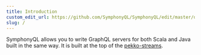 ```yaml
---
title: Introduction
custom_edit_url: https://github.com/SymphonyQL/SymphonyQL/edit/master/docs/intro.md
slug: /
---
```


SymphonyQL allows you to write GraphQL servers for both Scala and Java built in the same way. It is built at the top of the [pekko-streams](https://github.com/apache/incubator-pekko).